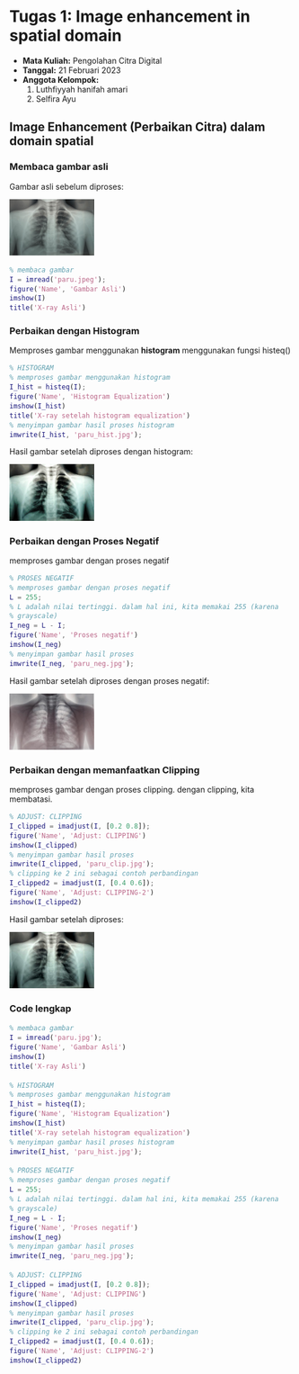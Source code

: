 # Tugas 1: Image enhancement in spatial domain

- **Mata Kuliah:** Pengolahan Citra Digital
- **Tanggal:** 21 Februari 2023
- **Anggota Kelompok:**
    1. Luthfiyyah hanifah amari
    2. Selfira Ayu

## Image Enhancement (Perbaikan Citra) dalam domain spatial

### Membaca gambar asli

Gambar asli sebelum diproses:

<img src="paru.jpeg" alt="paru.jpeg" width="30%" height="30%">


```matlab
% membaca gambar
I = imread('paru.jpeg');
figure('Name', 'Gambar Asli')
imshow(I)
title('X-ray Asli')
```

### Perbaikan dengan Histogram

Memproses gambar menggunakan **histogram** menggunakan fungsi histeq()

```matlab
% HISTOGRAM
% memproses gambar menggunakan histogram
I_hist = histeq(I);
figure('Name', 'Histogram Equalization')
imshow(I_hist)
title('X-ray setelah histogram equalization')
% menyimpan gambar hasil proses histogram
imwrite(I_hist, 'paru_hist.jpg');
```

Hasil gambar setelah diproses dengan histogram:

<img src="paru_hist.jpg" alt="paru_hist.jpg" width="30%" height="30%">


### Perbaikan dengan Proses Negatif

memproses gambar dengan proses negatif

```matlab
% PROSES NEGATIF
% memproses gambar dengan proses negatif
L = 255;
% L adalah nilai tertinggi. dalam hal ini, kita memakai 255 (karena
% grayscale)
I_neg = L - I;
figure('Name', 'Proses negatif')
imshow(I_neg)
% menyimpan gambar hasil proses
imwrite(I_neg, 'paru_neg.jpg');
```

Hasil gambar setelah diproses dengan proses negatif:

<img src="paru_neg.jpg" alt="paru_neg_.jpg" width="30%" height="30%">

### Perbaikan dengan memanfaatkan Clipping

memproses gambar dengan proses clipping. dengan clipping, kita membatasi.

```matlab
% ADJUST: CLIPPING
I_clipped = imadjust(I, [0.2 0.8]);
figure('Name', 'Adjust: CLIPPING')
imshow(I_clipped)
% menyimpan gambar hasil proses
imwrite(I_clipped, 'paru_clip.jpg');
% clipping ke 2 ini sebagai contoh perbandingan
I_clipped2 = imadjust(I, [0.4 0.6]);
figure('Name', 'Adjust: CLIPPING-2')
imshow(I_clipped2)
```

Hasil gambar setelah diproses:

<img src="paru_clip.jpg" alt="paru_clip.jpg" width="30%" height="30%">



### Code lengkap

```matlab
% membaca gambar
I = imread('paru.jpg');
figure('Name', 'Gambar Asli')
imshow(I)
title('X-ray Asli')

% HISTOGRAM
% memproses gambar menggunakan histogram
I_hist = histeq(I);
figure('Name', 'Histogram Equalization')
imshow(I_hist)
title('X-ray setelah histogram equalization')
% menyimpan gambar hasil proses histogram
imwrite(I_hist, 'paru_hist.jpg');

% PROSES NEGATIF
% memproses gambar dengan proses negatif
L = 255;
% L adalah nilai tertinggi. dalam hal ini, kita memakai 255 (karena
% grayscale)
I_neg = L - I;
figure('Name', 'Proses negatif')
imshow(I_neg)
% menyimpan gambar hasil proses
imwrite(I_neg, 'paru_neg.jpg');

% ADJUST: CLIPPING
I_clipped = imadjust(I, [0.2 0.8]);
figure('Name', 'Adjust: CLIPPING')
imshow(I_clipped)
% menyimpan gambar hasil proses
imwrite(I_clipped, 'paru_clip.jpg');
% clipping ke 2 ini sebagai contoh perbandingan
I_clipped2 = imadjust(I, [0.4 0.6]);
figure('Name', 'Adjust: CLIPPING-2')
imshow(I_clipped2)
```

